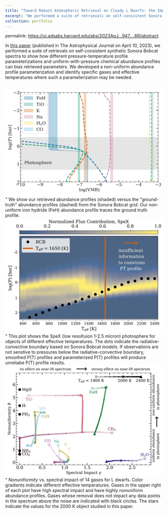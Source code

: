 ```yaml
---
title: "Toward Robust Atmospheric Retrieval on Cloudy L Dwarfs: the Impact of Thermal and Abundance Profile Assumptions"
excerpt: "We performed a suite of retrievals on self-consistent Sonora Bobcat spectra to show how different pressure-temperature profile parameterizations and uniform-with-pressure chemical abundance profiles can bias retrieved parameters. We developed a non-uniform abundance profile parameterization and identify specific gases and effective temperatures where such a parameterization may be needed.<br/><img src='/images/Rowland2023_Fig6.png'>"
collection: portfolio
---
```

permalink: https://ui.adsabs.harvard.edu/abs/2023ApJ...947....6R/abstract

In [this paper]([https://ui.adsabs.harvard.edu/abs/2023ApJ...947....6R/abstract]) (published in The Astrophysical Journal on April 10, 2023), we performed a suite of retrievals on self-consistent synthetic Sonora Bobcat spectra to show how different pressure-temperature profile parameterizations and uniform-with-pressure chemical abundance profiles can bias retrieved parameters. We developed a non-uniform abundance profile parameterization and identify specific gases and effective temperatures where such a parameterization may be needed.

<br/><img src='/images/Rowland2023_Fig6.png'>"
We show our retrieved abundance profiles (shaded) versus the "ground-truth" abundance profiles (dashed) from the Sonora Bobcat grid. Our non-uniform iron hydride (FeH) abundance profile traces the ground truth profile.
<br/><img src='/images/Rowland2023_Figure7.png'>"
This plot shows the SpeX (low resoltuion 1-2.5 micron) photosphere for objects of different effective temperatures. The dots indicate the radiative-convective boundary based on Sonora Bobcat models. If observations are not senstive to pressures below the radiative-convective boundary, smoothed P(T) profiles and parameterized P(T) profiles will produce unreliabe P(T) profile results.
<br/><img src='/images/Rowland2023_Figure8.png'>"
Nonuniformity vs. spectral impact of 14 gases for L dwarfs. Color gradients indicate different effective temperatures. Gases in the upper right of each plot have high spectral impact and have highly nonuniform abundance profiles. Gases whose removal does not impact any data points in the spectrum above the noise are indicated with black circles. The stars indicate the values for the 2000 K object studied in this paper.
